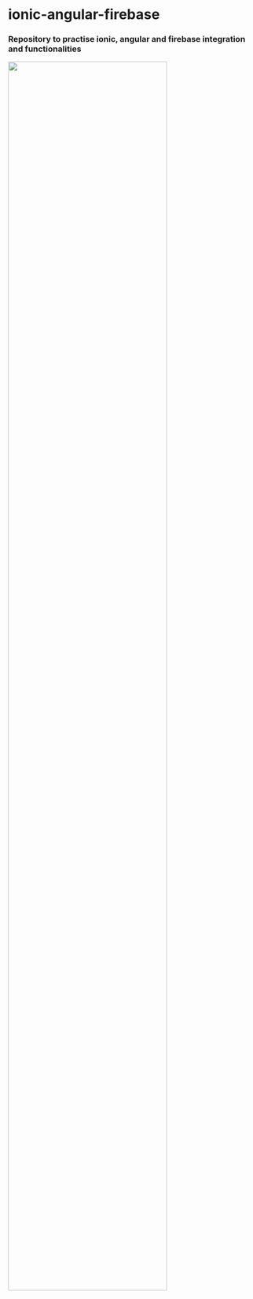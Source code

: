 # ionic-angular-firebase

### Repository to practise ionic, angular and firebase integration and functionalities

<img src="https://i.morioh.com/200513/85195d79.jpg" style="width: 80%; max-width: 500px;">
